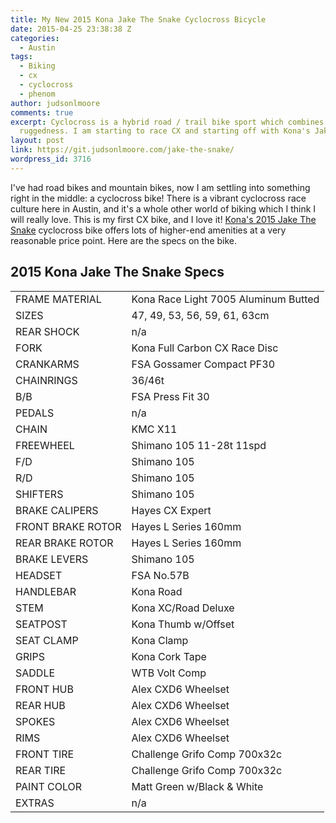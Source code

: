 ```yaml
---
title: My New 2015 Kona Jake The Snake Cyclocross Bicycle
date: 2015-04-25 23:38:38 Z
categories:
  - Austin
tags:
  - Biking
  - cx
  - cyclocross
  - phenom
author: judsonlmoore
comments: true
excerpt: Cyclocross is a hybrid road / trail bike sport which combines speed with
  ruggedness. I am starting to race CX and starting off with Kona's Jake The Snake.
layout: post
link: https://git.judsonlmoore.com/jake-the-snake/
wordpress_id: 3716
---
```


I've had road bikes and mountain bikes, now I am settling into something right in the middle: a cyclocross bike! There is a vibrant cyclocross race culture here in Austin, and it's a whole other world of biking which I think I will really love. This is my first CX bike, and I love it! [Kona's 2015 Jake The Snake](http://2015.konaworld.com/jake_the_snake.cfm) cyclocross bike offers lots of higher-end amenities at a very reasonable price point. Here are the specs on the bike.

## 2015 Kona Jake The Snake Specs

<table cellpadding="0" id="specstable" >
<tbody >
<tr class="altercolor" >

<td class="label" >FRAME MATERIAL
</td>

<td class="data" >Kona Race Light 7005 Aluminum Butted
</td>
</tr>
<tr >

<td class="label" >SIZES
</td>

<td class="data" >47, 49, 53, 56, 59, 61, 63cm
</td>
</tr>
<tr class="altercolor" >

<td class="label" >REAR SHOCK
</td>

<td class="data" >n/a
</td>
</tr>
<tr >

<td class="label" >FORK
</td>

<td class="data" >Kona Full Carbon CX Race Disc
</td>
</tr>
<tr class="altercolor" >

<td class="label" >CRANKARMS
</td>

<td class="data" >FSA Gossamer Compact PF30
</td>
</tr>
<tr >

<td class="label" >CHAINRINGS
</td>

<td class="data" >36/46t
</td>
</tr>
<tr class="altercolor" >

<td class="label" >B/B
</td>

<td class="data" >FSA Press Fit 30
</td>
</tr>
<tr >

<td class="label" >PEDALS
</td>

<td class="data" >n/a
</td>
</tr>
<tr class="altercolor" >

<td class="label" >CHAIN
</td>

<td class="data" >KMC X11
</td>
</tr>
<tr >

<td class="label" >FREEWHEEL
</td>

<td class="data" >Shimano 105 11-28t 11spd
</td>
</tr>
<tr class="altercolor" >

<td class="label" >F/D
</td>

<td class="data" >Shimano 105
</td>
</tr>
<tr >

<td class="label" >R/D
</td>

<td class="data" >Shimano 105
</td>
</tr>
<tr class="altercolor" >

<td class="label" >SHIFTERS
</td>

<td class="data" >Shimano 105
</td>
</tr>
<tr >

<td class="label" >BRAKE CALIPERS
</td>

<td class="data" >Hayes CX Expert
</td>
</tr>
<tr class="altercolor" >

<td class="label" >FRONT BRAKE ROTOR
</td>

<td class="data" >Hayes L Series 160mm
</td>
</tr>
<tr >

<td class="label" >REAR BRAKE ROTOR
</td>

<td class="data" >Hayes L Series 160mm
</td>
</tr>
<tr class="altercolor" >

<td class="label" >BRAKE LEVERS
</td>

<td class="data" >Shimano 105
</td>
</tr>
<tr >

<td class="label" >HEADSET
</td>

<td class="data" >FSA No.57B
</td>
</tr>
<tr class="altercolor" >

<td class="label" >HANDLEBAR
</td>

<td class="data" >Kona Road
</td>
</tr>
<tr >

<td class="label" >STEM
</td>

<td class="data" >Kona XC/Road Deluxe
</td>
</tr>
<tr class="altercolor" >

<td class="label" >SEATPOST
</td>

<td class="data" >Kona Thumb w/Offset
</td>
</tr>
<tr >

<td class="label" >SEAT CLAMP
</td>

<td class="data" >Kona Clamp
</td>
</tr>
<tr class="altercolor" >

<td class="label" >GRIPS
</td>

<td class="data" >Kona Cork Tape
</td>
</tr>
<tr >

<td class="label" >SADDLE
</td>

<td class="data" >WTB Volt Comp
</td>
</tr>
<tr class="altercolor" >

<td class="label" >FRONT HUB
</td>

<td class="data" >Alex CXD6 Wheelset
</td>
</tr>
<tr >

<td class="label" >REAR HUB
</td>

<td class="data" >Alex CXD6 Wheelset
</td>
</tr>
<tr class="altercolor" >

<td class="label" >SPOKES
</td>

<td class="data" >Alex CXD6 Wheelset
</td>
</tr>
<tr >

<td class="label" >RIMS
</td>

<td class="data" >Alex CXD6 Wheelset
</td>
</tr>
<tr class="altercolor" >

<td class="label" >FRONT TIRE
</td>

<td class="data" >Challenge Grifo Comp 700x32c
</td>
</tr>
<tr >

<td class="label" >REAR TIRE
</td>

<td class="data" >Challenge Grifo Comp 700x32c
</td>
</tr>
<tr class="altercolor" >

<td class="label" >PAINT COLOR
</td>

<td class="data" >Matt Green w/Black & White
</td>
</tr>
<tr >

<td class="label" >EXTRAS
</td>

<td class="data" >n/a
</td>
</tr>
</tbody>
</table>
